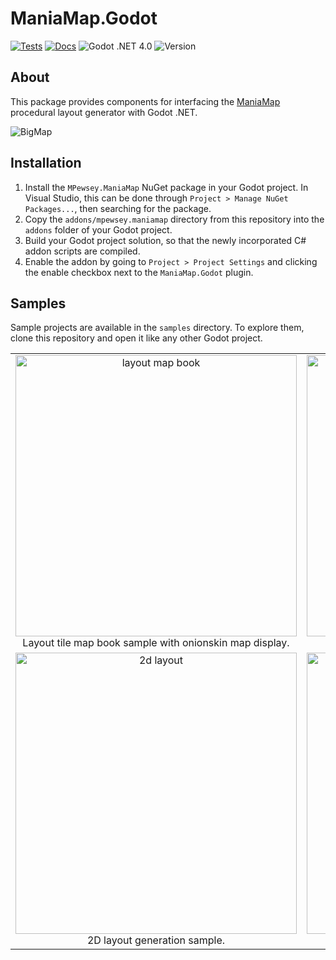 # ManiaMap.Godot

[![Tests](https://github.com/mpewsey/ManiaMap.Godot/actions/workflows/tests.yml/badge.svg)](https://github.com/mpewsey/ManiaMap.Godot/actions/workflows/tests.yml)
[![Docs](https://github.com/mpewsey/ManiaMap.Godot/actions/workflows/docs.yml/badge.svg?event=push)](https://github.com/mpewsey/ManiaMap.Godot/actions/workflows/docs.yml)
![Godot .NET 4.0](https://img.shields.io/badge/Godot%20.NET-4.0-blue)
![Version](https://img.shields.io/github/v/tag/mpewsey/ManiaMap.Godot?label=Version)

## About

This package provides components for interfacing the [ManiaMap](https://github.com/mpewsey/ManiaMap) procedural layout generator with Godot .NET.

![BigMap](https://user-images.githubusercontent.com/23442063/158001876-cb3962a8-9826-44e9-bb19-a5779e3f99d6.png)

## Installation

1. Install the `MPewsey.ManiaMap` NuGet package in your Godot project. In Visual Studio, this can be done through `Project > Manage NuGet Packages...`, then searching for the package.
2. Copy the `addons/mpewsey.maniamap` directory from this repository into the `addons` folder of your Godot project.
3. Build your Godot project solution, so that the newly incorporated C# addon scripts are compiled.
4. Enable the addon by going to `Project > Project Settings` and clicking the enable checkbox next to the `ManiaMap.Godot` plugin.

## Samples

Sample projects are available in the `samples` directory. To explore them, clone this repository and open it like any other Godot project.

<table style='text-align: center'>
    <tr>
        <td width='50%' align='center'>
            <img width=450 alt='layout map book' class='light-mode' src='https://github.com/mpewsey/ManiaMap.Godot/assets/23442063/a7b18eac-1432-402c-aec0-44b0882397e5'><br>
            Layout tile map book sample with onionskin map display.
        </td>
        <td width='50%' align='center'>
            <img width=450 alt='layout map' class='light-mode' src='https://github.com/mpewsey/ManiaMap.Godot/assets/23442063/cf86ca2b-5dd8-4480-9932-375fd1c933e6'><br>
            Layout tile map sample.
        </td>
    </tr>
    <tr>
        <td width='50%' align='center'>
            <img width=450 alt='2d layout' class='light-mode' src='https://github.com/mpewsey/ManiaMap.Godot/assets/23442063/07c9da75-0489-4362-8957-05634932d28c'><br>
            2D layout generation sample.
        </td>
        <td width='50%' align='center'>
            <img width=450 alt='3d layout' class='light-mode' src='https://github.com/mpewsey/ManiaMap.Godot/assets/23442063/d8cbda20-e74c-4fc4-967b-c8a2c8333bbb'><br>
            Multi-layer 3D layout generation sample.
        </td>
    </tr>
</table>
